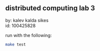 ## distributed computing lab 3

by: kalev kalda sikes  
id: 100425828

run with the following:
```bash
make test
```
